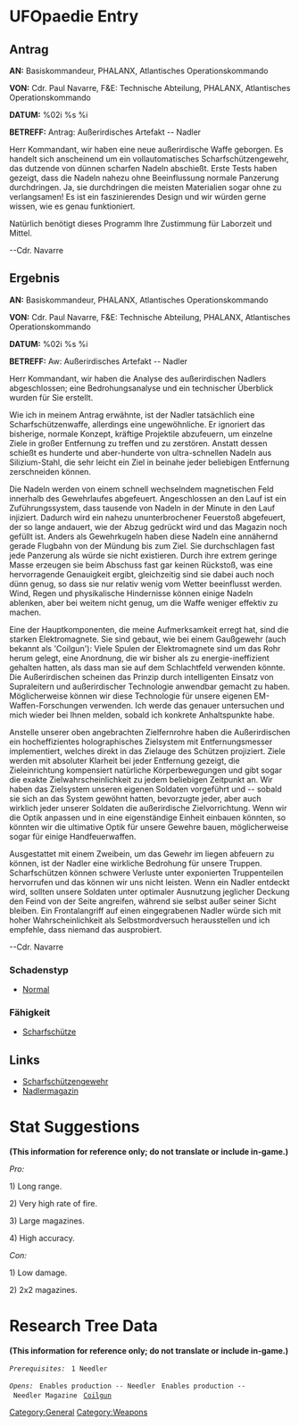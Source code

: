 # UFOpaedie Entry

## Antrag

**AN:** Basiskommandeur, PHALANX, Atlantisches Operationskommando

**VON:** Cdr. Paul Navarre, F&E: Technische Abteilung, PHALANX,
Atlantisches Operationskommando

**DATUM:** %02i %s %i

**BETREFF:** Antrag: Außerirdisches Artefakt -- Nadler

Herr Kommandant, wir haben eine neue außerirdische Waffe geborgen. Es
handelt sich anscheinend um ein vollautomatisches Scharfschützengewehr,
das dutzende von dünnen scharfen Nadeln abschießt. Erste Tests haben
gezeigt, dass die Nadeln nahezu ohne Beeinflussung normale Panzerung
durchdringen. Ja, sie durchdringen die meisten Materialien sogar ohne zu
verlangsamen! Es ist ein faszinierendes Design und wir würden gerne
wissen, wie es genau funktioniert.

Natürlich benötigt dieses Programm Ihre Zustimmung für Laborzeit und
Mittel.

--Cdr. Navarre

## Ergebnis

**AN:** Basiskommandeur, PHALANX, Atlantisches Operationskommando

**VON:** Cdr. Paul Navarre, F&E: Technische Abteilung, PHALANX,
Atlantisches Operationskommando

**DATUM:** %02i %s %i

**BETREFF:** Aw: Außerirdisches Artefakt -- Nadler

Herr Kommandant, wir haben die Analyse des außerirdischen Nadlers
abgeschlossen; eine Bedrohungsanalyse und ein technischer Überblick
wurden für Sie erstellt.

Wie ich in meinem Antrag erwähnte, ist der Nadler tatsächlich eine
Scharfschützenwaffe, allerdings eine ungewöhnliche. Er ignoriert das
bisherige, normale Konzept, kräftige Projektile abzufeuern, um einzelne
Ziele in großer Entfernung zu treffen und zu zerstören. Anstatt dessen
schießt es hunderte und aber-hunderte von ultra-schnellen Nadeln aus
Silizium-Stahl, die sehr leicht ein Ziel in beinahe jeder beliebigen
Entfernung zerschneiden können.

Die Nadeln werden von einem schnell wechselndem magnetischen Feld
innerhalb des Gewehrlaufes abgefeuert. Angeschlossen an den Lauf ist ein
Zuführungssystem, dass tausende von Nadeln in der Minute in den Lauf
injiziert. Dadurch wird ein nahezu ununterbrochener Feuerstoß
abgefeuert, der so lange andauert, wie der Abzug gedrückt wird und das
Magazin noch gefüllt ist. Anders als Gewehrkugeln haben diese Nadeln
eine annähernd gerade Flugbahn von der Mündung bis zum Ziel. Sie
durchschlagen fast jede Panzerung als würde sie nicht existieren. Durch
ihre extrem geringe Masse erzeugen sie beim Abschuss fast gar keinen
Rückstoß, was eine hervorragende Genauigkeit ergibt, gleichzeitig sind
sie dabei auch noch dünn genug, so dass sie nur relativ wenig vom Wetter
beeinflusst werden. Wind, Regen und physikalische Hindernisse können
einige Nadeln ablenken, aber bei weitem nicht genug, um die Waffe
weniger effektiv zu machen.

Eine der Hauptkomponenten, die meine Aufmerksamkeit erregt hat, sind die
starken Elektromagnete. Sie sind gebaut, wie bei einem Gaußgewehr (auch
bekannt als 'Coilgun'): Viele Spulen der Elektromagnete sind um das Rohr
herum gelegt, eine Anordnung, die wir bisher als zu energie-ineffizient
gehalten hatten, als dass man sie auf dem Schlachtfeld verwenden könnte.
Die Außerirdischen scheinen das Prinzip durch intelligenten Einsatz von
Supraleitern und außerirdischer Technologie anwendbar gemacht zu haben.
Möglicherweise können wir diese Technologie für unsere eigenen
EM-Waffen-Forschungen verwenden. Ich werde das genauer untersuchen und
mich wieder bei Ihnen melden, sobald ich konkrete Anhaltspunkte habe.

Anstelle unserer oben angebrachten Zielfernrohre haben die
Außerirdischen ein hocheffizientes holographisches Zielsystem mit
Entfernungsmesser implementiert, welches direkt in das Zielauge des
Schützen projiziert. Ziele werden mit absoluter Klarheit bei jeder
Entfernung gezeigt, die Zieleinrichtung kompensiert natürliche
Körperbewegungen und gibt sogar die exakte Zielwahrscheinlichkeit zu
jedem beliebigen Zeitpunkt an. Wir haben das Zielsystem unseren eigenen
Soldaten vorgeführt und -- sobald sie sich an das System gewöhnt hatten,
bevorzugte jeder, aber auch wirklich jeder unserer Soldaten die
außerirdische Zielvorrichtung. Wenn wir die Optik anpassen und in eine
eigenständige Einheit einbauen könnten, so könnten wir die ultimative
Optik für unsere Gewehre bauen, möglicherweise sogar für einige
Handfeuerwaffen.

Ausgestattet mit einem Zweibein, um das Gewehr im liegen abfeuern zu
können, ist der Nadler eine wirkliche Bedrohung für unsere Truppen.
Scharfschützen können schwere Verluste unter exponierten Truppenteilen
hervorrufen und das können wir uns nicht leisten. Wenn ein Nadler
entdeckt wird, sollten unsere Soldaten unter optimaler Ausnutzung
jeglicher Deckung den Feind von der Seite angreifen, während sie selbst
außer seiner Sicht bleiben. Ein Frontalangriff auf einen eingegrabenen
Nadler würde sich mit hoher Wahrscheinlichkeit als Selbstmordversuch
herausstellen und ich empfehle, dass niemand das ausprobiert.

--Cdr. Navarre

### Schadenstyp

- [Normal](Schaden/Normal "wikilink")

### Fähigkeit

- [Scharfschütze](Fähigkeiten/Scharfschütze "wikilink")

## Links

- [Scharfschützengewehr](Ausrüstung/Primärwaffen/Scharfschützengewehr "wikilink")
- [Nadlermagazin](Ausrüstung/Munition/nadlermagazin "wikilink")

# Stat Suggestions

**(This information for reference only; do not translate or include
in-game.)**

*Pro:*

1\) Long range.

2\) Very high rate of fire.

3\) Large magazines.

4\) High accuracy.

*Con:*

1\) Low damage.

2\) 2x2 magazines.

# Research Tree Data

**(This information for reference only; do not translate or include
in-game.)**

*`Prerequisites:`*
` 1 Needler`

*`Opens:`*
` Enables production -- Needler`
` Enables production -- Needler Magazine`
` `[`Coilgun`](Equipment/Primary_Weapons/Coilgun "wikilink")

[Category:General](Category:General "wikilink")
[Category:Weapons](Category:Weapons "wikilink")